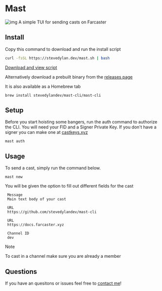 # Mast

![img](https://cdn.stevedylan.dev/files/bafkreic4ha4atqbzrfjbrnzqw6uhzramsbh2gvhjsh3lausgtnfnraw7yi)
A simple TUI for sending casts on Farcaster

## Install

Copy this command to download and run the install script

```bash
curl -fsSL https://stevedylan.dev/mast.sh | bash
```

[Download and view script](https://stevedylan.dev/mast.sh)

Alternatively download a prebuilt binary from the [releases page](https://github.com/stevedylandev/mast-cli/releases)

It is also available as a Homebrew tab

```
brew install stevedylandev/mast-cli/mast-cli
```

## Setup

Before you start hoisting some bangers, run the auth command to authorize the CLI. You will need your FID and a Signer Private Key. If you don't have a signer you can make one at [castkeys.xyz](https://castkeys.xyz)

```
mast auth
```

## Usage

To send a cast, simply run the command below.

```
mast new
```

You will be given the option to fill out different fields for the cast

```
 Message
 Main text body of your cast

 URL
 https://github.com/stevedylandev/mast-cli

 URL
 https://docs.farcaster.xyz

 Channel ID
 dev
```

> [!NOTE]
> To cast in a channel make sure you are already a member

## Questions

If you have an quesitons or issues feel free to [contact me](https://stevedylan.dev/links)!
